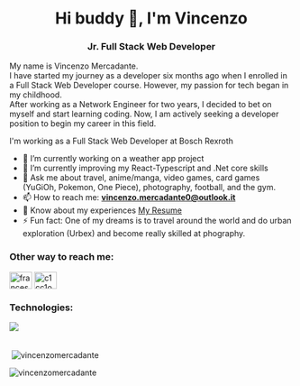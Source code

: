 <h1 align="center">Hi buddy 👋, I'm Vincenzo</h1>
<h3 align="center">Jr. Full Stack Web Developer</h3>

<p>My name is Vincenzo Mercadante. <br/>I have started my journey as a developer six months ago when I enrolled in a Full Stack Web Developer course. However, my passion for tech began in my childhood. <br/> After working as a Network Engineer for two years, I decided to bet on myself and start learning coding. Now, I am actively seeking a developer position to begin my career in this field.</p>

<p>I'm working as a Full Stack Web Developer at Bosch Rexroth</p>

- 🔭 I’m currently working on a weather app project 
- 🌱 I’m currently improving my React-Typescript and .Net core skills
- 💬 Ask me about travel, anime/manga, video games, card games (YuGiOh, Pokemon, One Piece), photography, football, and the gym.
- 📫 How to reach me: **vincenzo.mercadante0@outlook.it**
- 📄 Know about my experiences <a href="https://drive.google.com/file/d/1-ciyq3OqaAtkqjaqZYOH8-XmlbuZwB5N/view?usp=sharing" target="blank">My Resume</a>
- ⚡ Fun fact: One of my dreams is to travel around the world and do urban exploration (Urbex) and become really skilled at phography.

<h3>Other way to reach me:</h3>
<p align="left">
<a href="https://www.linkedin.com/in/vincenzo-mercadante-262357211/" target="blank"><img align="center" src="https://raw.githubusercontent.com/rahuldkjain/github-profile-readme-generator/master/src/images/icons/Social/linked-in-alt.svg" alt="francesco-falanga-52b523232" height="30" width="40" /></a>
<a href="https://www.instagram.com/mercacenzo/" target="blank"><img align="center" src="https://raw.githubusercontent.com/rahuldkjain/github-profile-readme-generator/master/src/images/icons/Social/instagram.svg" alt="c1cc1o__/" height="30" width="40" /></a>
</p>

<h3>Technologies:</h3>
<p>
    <img align="left" src="https://skillicons.dev/icons?i=html,css,bootstrap,js,vue,mysql,php,laravel,postman,git">
</p>

<br/><br>

<p>&nbsp;<img align="center" src="https://github-readme-stats.vercel.app/api?username=vincenzomercadante&show_icons=true&locale=en" alt="vincenzomercadante" /></p>

<p><img align="center" src="https://github-readme-streak-stats.herokuapp.com/?user=vincenzomercadante&" alt="vincenzomercadante" /></p>
